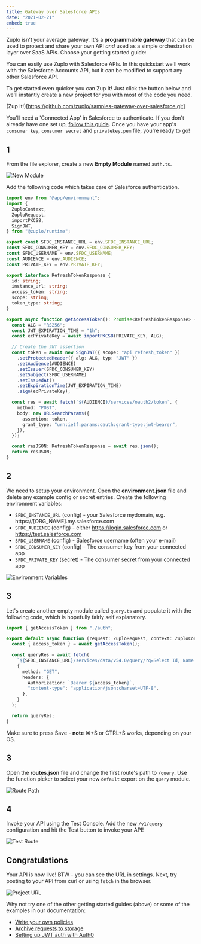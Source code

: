 ```yaml
---
title: Gateway over Salesforce APIs
date: "2021-02-21"
embed: true
---
```


Zuplo isn't your average gateway. It's a **programmable gateway** that can be
used to protect and share your own API _and_ used as a simple orchestration
layer over SaaS APIs. Choose your getting started guide:

<QuickstartPicker />

You can easily use Zuplo with Salesforce APIs. In this quickstart we'll work
with the Salesforce Accounts API, but it can be modified to support any other
Salesforce API.

To get started even quicker you can Zup It! Just click the button below and
we'll instantly create a new project for you with most of the code you need.

(Zup It!)[https://github.com/zuplo/samples-gateway-over-salesforce.git]

You'll need a 'Connected App' in Salesforce to authenticate. If you don't
already have one set up,
[follow this guide](/guides/setup-jwt-auth-with-salesforce). Once you have your
app's `consumer key`, `consumer secret` and `privatekey.pem` file, you're ready
to go!

## 1

From the file explorer, create a new **Empty Module** named `auth.ts`.

![New Module](/media/quickstarts/create-new-empty-module.gif)

Add the following code which takes care of Salesforce authentication.

```ts
import env from "@app/environment";
import {
  ZuploContext,
  ZuploRequest,
  importPKCS8,
  SignJWT,
} from "@zuplo/runtime";

export const SFDC_INSTANCE_URL = env.SFDC_INSTANCE_URL;
const SFDC_CONSUMER_KEY = env.SFDC_CONSUMER_KEY;
const SFDC_USERNAME = env.SFDC_USERNAME;
const AUDIENCE = env.AUDIENCE;
const PRIVATE_KEY = env.PRIVATE_KEY;

export interface RefreshTokenResponse {
  id: string;
  instance_url: string;
  access_token: string;
  scope: string;
  token_type: string;
}

export async function getAccessToken(): Promise<RefreshTokenResponse> {
  const ALG = "RS256";
  const JWT_EXPIRATION_TIME = "1h";
  const ecPrivateKey = await importPKCS8(PRIVATE_KEY, ALG);

  // Create the JWT assertion
  const token = await new SignJWT({ scope: "api refresh_token" })
    .setProtectedHeader({ alg: ALG, typ: "JWT" })
    .setAudience(AUDIENCE)
    .setIssuer(SFDC_CONSUMER_KEY)
    .setSubject(SFDC_USERNAME)
    .setIssuedAt()
    .setExpirationTime(JWT_EXPIRATION_TIME)
    .sign(ecPrivateKey);

  const res = await fetch(`${AUDIENCE}/services/oauth2/token`, {
    method: "POST",
    body: new URLSearchParams({
      assertion: token,
      grant_type: "urn:ietf:params:oauth:grant-type:jwt-bearer",
    }),
  });

  const resJSON: RefreshTokenResponse = await res.json();
  return resJSON;
}
```

## 2

We need to setup your environment. Open the **environment.json** file and delete
any example config or secret entries. Create the following environment
variables:

- `SFDC_INSTANCE_URL` (config) - your Salesforce mydomain, e.g.
  https://[ORG_NAME].my.salesforce.com
- `SFDC_AUDIENCE` (config) - either https://login.salesforce.com or
  https://test.salesforce.com
- `SFDC_USERNAME` (config) - Salesforce username (often your e-mail)
- `SFDC_CONSUMER_KEY` (config) - The consumer key from your connected app
- `SFDC_PRIVATE_KEY` (secret) - The consumer secret from your connected app

![Environment Variables](/media/quickstarts/gateway-over-salesforce/environment-variables.png)

## 3

Let's create another empty module called `query.ts` and populate it with the
following code, which is hopefully fairly self explanatory.

```ts
import { getAccessToken } from "./auth";

export default async function (request: ZuploRequest, context: ZuploContext) {
  const { access_token } = await getAccessToken();

  const queryRes = await fetch(
    `${SFDC_INSTANCE_URL}/services/data/v54.0/query/?q=Select Id, Name from Account`,
    {
      method: "GET",
      headers: {
        Authorization: `Bearer ${access_token}`,
        "content-type": "application/json;charset=UTF-8",
      },
    }
  );

  return queryRes;
}
```

Make sure to press Save - **note** ⌘+S or CTRL+S works, depending on your OS.

## 3

Open the **routes.json** file and change the first route's path to `/query`. Use
the function picker to select your new `default` export on the `query` module.

![Route Path](/media/quickstarts/gateway-over-salesforce/function-picker.png)

## 4

Invoke your API using the Test Console. Add the new `/v1/query` configuration
and hit the Test button to invoke your API!

![Test Route](/media/quickstarts/gateway-over-salesforce/test-route.png)

## Congratulations

Your API is now live! BTW - you can see the URL in settings. Next, try posting
to your API from curl or using `fetch` in the browser.

![Project URL](/media/getting-started-hello-world/project-url.png)

Why not try one of the other getting started guides (above) or some of the
examples in our documentation:

- [Write your own policies](/policies)
- [Archive requests to storage](/guides/archiving-requests-to-storage)
- [Setting up JWT auth with Auth0](/guides/setup-jwt-auth-with-auth0)
